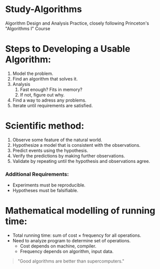 # Study-Algorithms
Algorithm Design and Analysis Practice, closely following Princeton's "Algorithms I" Course

# Steps to Developing a Usable Algorithm:
1. Model the problem.
2. Find an algorithm that solves it.
3. Analysis
   1. Fast enough? Fits in memory?
   2. If not, figure out why.
4. Find a way to adress any problems.
5. Iterate until requirements are satisfied.

# Scientific method:
1. Observe some feature of the natural world.
2. Hypothesize a model that is consistent with the observations.
3. Predict events using the hypothesis.
4. Verify the predictions by making further observations.
5. Validate by repeating until the hypothesis and observations agree.

### Additional Requirements:
- Experiments must be reproducible.
- Hypotheses must be falsifiable.

# Mathematical modelling of running time:
- Total running time: sum of cost × frequency for all operations.
- Need to analyze program to determine set of operations.
   - Cost depends on machine, compiler.
   - Frequency depends on algorithm, input data.

>"Good algorithms are better than supercomputers."
